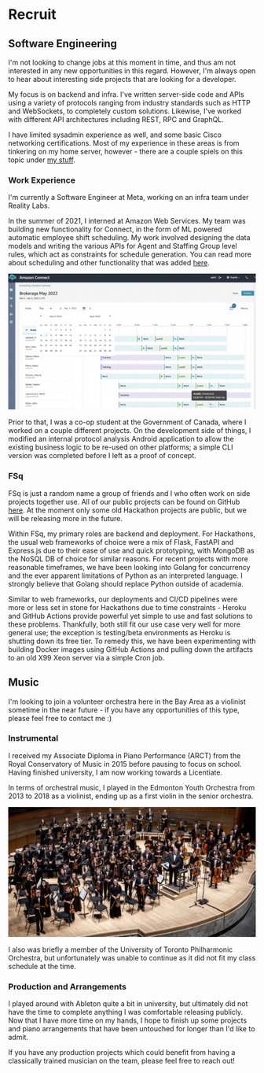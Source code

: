 # Recruit

## Software Engineering

I'm not looking to change jobs at this moment in time, and thus
am not interested in any new opportunities in this regard.
However, I'm always open to hear about interesting side projects
that are looking for a developer.

My focus is on backend and infra. I've written server-side code
and APIs using a variety of protocols ranging from industry standards such
as HTTP and WebSockets, to completely custom solutions. Likewise, I've
worked with different API architectures including REST, RPC and GraphQL.

I have limited sysadmin experience as well, and some basic Cisco
networking certifications. Most of my experience in these areas is
from tinkering on my home server, however - there are a couple
spiels on this topic under [my stuff](/#/stuff).

### Work Experience

I'm currently a Software Engineer at Meta, working on an infra team
under Reality Labs.

In the summer of 2021, I interned at Amazon Web Services. My team was
building new functionality for Connect, in the form of ML powered automatic
employee shift scheduling. My work involved designing the data models and
writing the various APIs for Agent and Staffing Group level rules, which act
as constraints for schedule generation. You can read more about scheduling
and other functionality that was added
[here](https://aws.amazon.com/blogs/contact-center/optimization/).

![image](../Resources/recruit/scheduler.png)

Prior to that, I was a co-op student at the Government of Canada, where
I worked on a couple different projects. On the development side of things,
I modified an internal protocol analysis Android application to allow the
existing business logic to be re-used on other platforms; a simple
CLI version was completed before I left as a proof of concept.

### FSq

FSq is just a random name a group of friends and I who often work on
side projects together use. All of our public projects can be found on
GitHub [here](https://github.com/FSqDev). At the moment only some old
Hackathon projects are public, but we will be releasing more in the future.

Within FSq, my primary roles are backend and deployment. For Hackathons,
the usual web frameworks of choice were a mix of Flask, FastAPI and Express.js
due to their ease of use and quick prototyping, with MongoDB as the NoSQL DB
of choice for similar reasons. For recent projects with more reasonable
timeframes, we have been looking into Golang for concurrency and the ever
apparent limitations of Python as an interpreted language. I strongly believe
that Golang should replace Python outside of academia.

Similar to web frameworks, our deployments and CI/CD pipelines were more or
less set in stone for Hackathons due to time constraints - Heroku and GitHub
Actions provide powerful yet simple to use and fast solutions to these problems.
Thankfully, both still fit our use case very well for more general use; the
exception is testing/beta environments as Heroku is shutting down its free tier.
To remedy this, we have been experimenting with building Docker images using
GitHub Actions and pulling down the artifacts to an old X99 Xeon server via a
simple Cron job.

## Music

I'm looking to join a volunteer orchestra here in the Bay Area as a
violinist sometime in the near future - if you have any opportunities
of this type, please feel free to contact me :)

### Instrumental

I received my Associate Diploma in Piano Performance (ARCT) from
the Royal Conservatory of Music in 2015 before pausing to focus on
school. Having finished university, I am now working towards a Licentiate.

In terms of orchestral music, I played in the Edmonton Youth Orchestra
from 2013 to 2018 as a violinist, ending up as a first violin in the senior
orchestra.

![image](../Resources/recruit/eyo.png)

I also was briefly a member of the University of Toronto Philharmonic
Orchestra, but unfortunately was unable to continue as it did not fit
my class schedule at the time.

### Production and Arrangements

I played around with Ableton quite a bit in university, but ultimately
did not have the time to complete anything I was comfortable releasing
publicly. Now that I have more time on my hands, I hope to finish up
some projects and piano arrangements that have been untouched for longer
than I'd like to admit.

If you have any production projects which could benefit from having
a classically trained musician on the team, please feel free to reach out!
